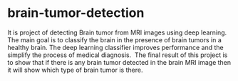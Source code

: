 # brain-tumor-detection
It is project of detecting Brain tumor from MRI images using deep learning.
The main goal is to classify the brain in the presence of brain tumors in a healthy brain.
The deep learning classifier improves performance and the simplify the process of medical diagnosis. 
The final result of this project is to show that if there is any brain tumor detected in the brain MRI image then it will show which type of brain tumor is there. 

